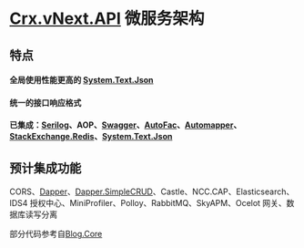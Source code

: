 # [Crx.vNext.API](https://github.com/as260405901/Crx.vNext.API) 微服务架构

## 特点
#### 全局使用性能更高的 [System.Text.Json](https://github.com/dotnet/runtime/tree/master/src/libraries/System.Text.Json)
#### 统一的接口响应格式
#### 已集成：[Serilog](https://github.com/serilog/serilog)、AOP、[Swagger](https://github.com/domaindrivendev/Swashbuckle.AspNetCore)、[AutoFac](https://github.com/autofac/Autofac)、[Automapper](https://github.com/AutoMapper/AutoMapper)、[StackExchange.Redis](https://github.com/StackExchange/StackExchange.Redis/)、[System.Text.Json](https://github.com/dotnet/runtime/tree/master/src/libraries/System.Text.Json)


## 预计集成功能
CORS、[Dapper](https://github.com/StackExchange/Dapper)、[Dapper.SimpleCRUD](https://github.com/ericdc1/Dapper.SimpleCRUD/)、Castle、NCC.CAP、Elasticsearch、IDS4 授权中心、MiniProfiler、Polloy、RabbitMQ、SkyAPM、Ocelot 网关、数据库读写分离

部分代码参考自[Blog.Core](https://github.com/anjoy8/Blog.Core)
